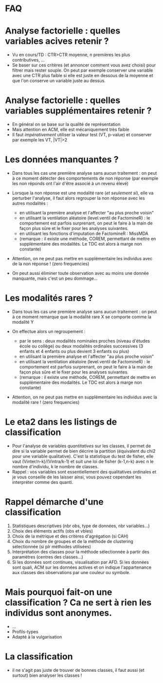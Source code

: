 <!-- .slide: class="slide" -->
# FAQ





<!-- .slide: class="slide" -->
# Analyse factorielle :  quelles variables acives retenir ?

- Vu en cours/TD : CTR>CTR moyenne, n premières les plus contributives, ...
- Se baser sur ces critères (et annoncer comment vous avez choisi) pour filtrer mais rester souple. On peut par exemple conserver une variable avec une CTR plus faible si elle est juste en dessous de la moyenne et que l'on conserve un variable juste au dessus.





<!-- .slide: class="slide" -->
# Analyse factorielle :  quelles variables supplémentaires retenir ?

- En général on se base sur la qualité de représentation
- Mais attention en ACM, elle est mécaniquement très faible
- Il faut *impérativement* utiliser la valeur test (VT, p-value) et conserver par exemple les VT, |VT|>2





<!-- .slide: class="slide" -->
# Les données manquantes ?

- Dans tous les cas une première analyse sans aucun traitement : on peut à ce moment détecter des comportements de non réponse (par exemple les non réponds ont l'air d'être associé à un revenu élevé)
- Lorsque la non réponse est une modalité rare (*et seulement si*), elle va perturber l'analyse, il faut alors regrouper la non réponse avec les autres modalités :
   - en utilisant la première analyse et l'affecter "au plus proche voisin"
   - en utilisant la ventilation aléatoire (level.ventil de FactomineR) : le comportement est parfois surprenant, on peut le faire à la main de façon plus sûre et le fixer pour les analyses suivantes.
   - en utilisant les fonctions d'imputation de FactomineR : MissMDA
   - (remarque : il existe une méthode, COREM, permettant de mettre en supplémentaire des modalités. Le TDC est alors à marge non constante)

- Attention, on ne peut pas mettre en supplémentaire les individus avec de la non réponse ! (zero frequencies)
- On peut aussi éliminer toute observation avec au moins une donnée manquante, mais c'est un peu dommage...






<!-- .slide: class="slide" -->
# Les modalités rares ?

- Dans tous les cas une première analyse sans aucun traitement : on peut à ce moment remarque que la modalité rare X se comporte comme la modalité Y
- On effectue alors un regroupement :
   - par le sens : deux modalités nominales proches (niveau d'études école ou collège) ou deux modalités ordinales successives (3 enfants et 4 enfants ou plus devient 3 enfants ou plus)
   - en utilisant la première analyse et l'affecter "au plus proche voisin"
   - en utilisant la ventilation aléatoire (level.ventil de FactomineR) : le comportement est parfois surprenant, on peut le faire à la main de façon plus sûre et le fixer pour les analyses suivantes.
   - (remarque : il existe une méthode, COREM, permettant de mettre en supplémentaire des modalités. Le TDC est alors à marge non constante)

- Attention, on ne peut pas mettre en supplémentaire les individus avec la modalité rare ! (zero frequencies)






<!-- .slide: class="slide" -->
# Le eta2 dans les listings de classification

- Pour l'analyse de variables *quantitatives* sur les classes, il permet de dire si la variable permet de bien décrire la partition (équivalent du chi2 pour une variable qualitative). C'est la statistique du test de fisher, elle vaut (Vinter/n-k)/(Vintra/k-1) et suit une loi de fisher (k-1,n-k) avec n le nombre d'individu, k le nombre de classes.
- Rappel : vos variables sont essentiellement des qualitatives ordinales et je vous conseille de les laisser ainsi, vous pouvez cependant les interpréter comme des quanti.






<!-- .slide: class="slide" -->
# Rappel démarche d'une classification
1) Statistiques descriptives (nbr obs, type de données, nbr variables...)
2) Choix des éléments actifs (obs et vbles)
3) Choix de la métrique et des critères d'agrégation (si CAH)
4) Choix du nombre de groupes et de la méthode de clustering sélectionnée (si plr méthodes utilisées)
5) Interprétation des classes pour la méthode sélectionnée à partir des paramètres (centres des classes...)
6) Si les données sont continues, visualisation par AFD. Si les données sont quali, ACM sur les données actives et on indique l'appartenance aux classes des observations par une couleur ou symbole.








<!-- .slide: class="slide" -->
# Mais pourquoi fait-on une classification ? Ca ne sert à rien les individus sont anonymes.
- ...
- Profils-types
- Adapté à la vulgarisation







<!-- .slide: class="slide" -->
# La classification
- il ne s'agit pas juste de trouver de bonnes classes, il faut aussi (et surtout) bien analyser les classes !

